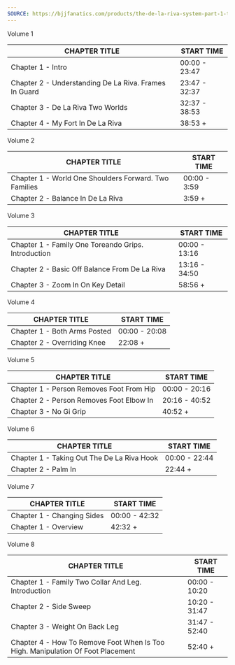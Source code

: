 ```yaml
---
SOURCE: https://bjjfanatics.com/products/the-de-la-riva-system-part-1-the-foundation-by-mikey-musumeci?view=rebuy
---
```


 Volume 1

| CHAPTER TITLE                                         | START TIME    |
| ----------------------------------------------------- | ------------- |
| Chapter 1 - Intro                                     | 00:00 - 23:47 |
| Chapter 2 - Understanding De La Riva. Frames In Guard | 23:47 - 32:37 |
| Chapter 3 - De La Riva Two Worlds                     | 32:37 - 38:53 |
| Chapter 4 - My Fort In De La Riva                     | 38:53 +       |


Volume 2 

| CHAPTER TITLE                                         | START TIME   |
| ----------------------------------------------------- | ------------ |
| Chapter 1 - World One Shoulders Forward. Two Families | 00:00 - 3:59 |
| Chapter 2 - Balance In De La Riva                     | 3:59 +       |

Volume 3

| CHAPTER TITLE                                       | START TIME    |
| --------------------------------------------------- | ------------- |
| Chapter 1 - Family One Toreando Grips. Introduction | 00:00 - 13:16 |
| Chapter 2 - Basic Off Balance From De La Riva       | 13:16 - 34:50 |
| Chapter 3 - Zoom In On Key Detail                   | 58:56 +       |

Volume 4

| CHAPTER TITLE                | START TIME    |
| ---------------------------- | ------------- |
| Chapter 1 - Both Arms Posted | 00:00 - 20:08 |
| Chapter 2 - Overriding Knee  | 22:08 +       |

Volume 5

| CHAPTER TITLE                            | START TIME    |
| ---------------------------------------- | ------------- |
| Chapter 1 - Person Removes Foot From Hip | 00:00 - 20:16 |
| Chapter 2 - Person Removes Foot Elbow In | 20:16 - 40:52 |
| Chapter 3 - No Gi Grip                   | 40:52 +       |



Volume 6 

| CHAPTER TITLE                              | START TIME    |
| ------------------------------------------ | ------------- |
| Chapter 1 - Taking Out The De La Riva Hook | 00:00 - 22:44 |
| Chapter 2 - Palm In                        | 22:44 +       |

Volume 7

| CHAPTER TITLE              | START TIME    |
| -------------------------- | ------------- |
| Chapter 1 - Changing Sides | 00:00 - 42:32 |
| Chapter 1 - Overview       | 42:32 +       |

Volume 8

| CHAPTER TITLE                                                                   | START TIME    |
| ------------------------------------------------------------------------------- | ------------- |
| Chapter 1 - Family Two Collar And Leg. Introduction                             | 00:00 - 10:20 |
| Chapter 2 - Side Sweep                                                          | 10:20 - 31:47 |
| Chapter 3 - Weight On Back Leg                                                  | 31:47 - 52:40 |
| Chapter 4 - How To Remove Foot When Is Too High. Manipulation Of Foot Placement | 52:40 +       |
